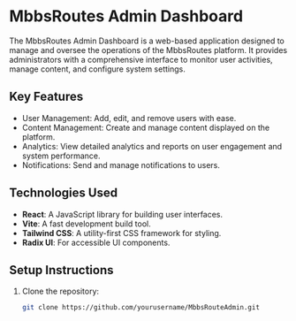 # MbbsRoutes Admin Dashboard

The MbbsRoutes Admin Dashboard is a web-based application designed to manage and oversee the operations of the MbbsRoutes platform. It provides administrators with a comprehensive interface to monitor user activities, manage content, and configure system settings.

## Key Features

- User Management: Add, edit, and remove users with ease.
- Content Management: Create and manage content displayed on the platform.
- Analytics: View detailed analytics and reports on user engagement and system performance.
- Notifications: Send and manage notifications to users.

## Technologies Used

- **React**: A JavaScript library for building user interfaces.
- **Vite**: A fast development build tool.
- **Tailwind CSS**: A utility-first CSS framework for styling.
- **Radix UI**: For accessible UI components.

## Setup Instructions

1. Clone the repository:
   ```bash
   git clone https://github.com/yourusername/MbbsRouteAdmin.git
